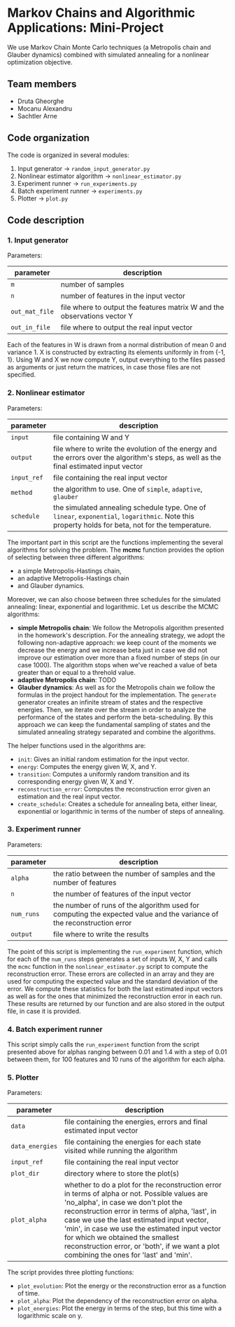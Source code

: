 # Markov Chains and Algorithmic Applications: Mini-Project

We use Markov Chain Monte Carlo techniques (a Metropolis chain and Glauber dynamics) combined with simulated annealing for a nonlinear optimization objective.

## Team members
- Druta Gheorghe
- Mocanu Alexandru
- Sachtler Arne

## Code organization
The code is organized in several modules:
1. Input generator -> `random_input_generator.py`
2. Nonlinear estimator algorithm -> `nonlinear_estimator.py`
3. Experiment runner -> `run_experiments.py`
4. Batch experiment runner -> `experiments.py`
5. Plotter -> `plot.py`

## Code description
### 1. Input generator
Parameters:

| parameter | description |
| --------- | ----------- |
| `m` | number of samples |
| `n` | number of features in the input vector |
| `out_mat_file` | file where to output the features matrix W and the observations vector Y |
| `out_in_file` | file where to output the real input vector |

Each of the features in W is drawn from a normal distribution of mean 0 and variance 1. X is constructed by extracting its elements uniformly in from {-1, 1}. Using W and X we now compute Y, output everything to the files passed as arguments or just return the matrices, in case those files are not specified. 

### 2. Nonlinear estimator
Parameters:

| parameter | description |
| --------- | ----------- |
| `input`| file containing W and Y|
| `output`| file where to write the evolution of the energy and the errors over the algorithm's steps, as well as the final estimated input vector|
| `input_ref`| file containing the real input vector|
| `method` | the algorithm to use. One of `simple`, `adaptive`, `glauber`|
| `schedule` | the simulated annealing schedule type. One of `linear`, `exponential`, `logarithmic`. Note this property holds for beta, not for the temperature.|

The important part in this script are the functions implementing the several algorithms for solving the problem. The __mcmc__ function provides the option of selecting between three different algorithms: 
- a simple Metropolis-Hastings chain, 
- an adaptive Metropolis-Hastings chain 
- and Glauber dynamics. 
 
Moreover, we can also choose between three schedules for the simulated annealing: linear, exponential and logarithmic. Let us describe the MCMC algorithms:

- __simple Metropolis chain__:
We follow the Metropolis algorithm presented in the homework's description. For the annealing strategy, we adopt the following non-adaptive approach: we keep count of the moments we decrease the energy and we increase beta just in case we did not improve our estimation over more than a fixed number of steps (in our case 1000). The algorithm stops when we've reached a value of beta greater than or equal to a threhold value.
- __adaptive Metropolis chain__:
TODO
- __Glauber dynamics__:
As well as for the Metropolis chain we follow the formulas in the project handout for the implementation. The `generate` generator creates an infinite stream of states and the respective energies. Then, we iterate over the stream in order to analyze the performance of the states and perform the beta-scheduling. By this approach we can keep the fundamental sampling of states and the simulated annealing strategy separated and combine the algorithms.

The helper functions used in the algorithms are:
- `init`: Gives an initial random estimation for the input vector.
- `energy`: Computes the energy given W, X, and Y.
- `transition`: Computes a uniformly random transition and its corresponding energy given W, X and Y.
- `reconstruction_error`: Computes the reconstruction error given an estimation and the real input vector.
- `create_schedule`: Creates a schedule for annealing beta, either linear, exponential or logarithmic in terms of the number of steps of annealing.

### 3. Experiment runner
Parameters:

| parameter | description |
| --------- | ----------- |
| `alpha`| the ratio between the number of samples and the number of features|
| `n`| the number of features of the input vector|
| `num_runs`| the number of runs of the algorithm used for computing the expected value and the variance of the reconstruction error|
| `output`| file where to write the results|

The point of this script is implementing the `run_experiment` function, which for each of the `num_runs` steps generates a set of inputs W, X, Y and calls the `mcmc` function in the `nonlinear_estimator.py` script to compute the reconstruction error. These errors are collected in an array and they are used for computing the expected value and the standard deviation of the error. We compute these statistics for both the last estimated input vectors as well as for the ones that minimized the reconstruction error in each run. These results are returned by our function and are also stored in the output file, in case it is provided.

### 4. Batch experiment runner
This script simply calls the `run_experiment` function from the script presented above for alphas ranging between 0.01 and 1.4 with a step of 0.01 between them, for 100 features and 10 runs of the algorithm for each alpha.

### 5. Plotter
Parameters:

| parameter | description |
| --------- | ----------- |
| `data`| file containing the energies, errors and final estimated input vector|
| `data_energies`| file containing the energies for each state visited while running the algorithm|
| `input_ref`| file containing the real input vector|
| `plot_dir`| directory where to store the plot(s)|
| `plot_alpha`| whether to do a plot for the reconstruction error in terms of alpha or not. Possible values are 'no_alpha', in case we don't plot the reconstruction error in terms of alpha, 'last', in case we use the last estimated input vector, 'min', in case we use the estimated input vector for which we obtained the smallest reconstruction error, or 'both', if we want a plot combining the ones for 'last' and 'min'.|

The script provides three plotting functions:
- `plot_evolution`: Plot the energy or the reconstruction error as a function of time.
- `plot_alpha`: Plot the dependency of the reconstruction error on alpha.
- `plot_energies`: Plot the energy in terms of the step, but this time with a logarithmic scale on y.
